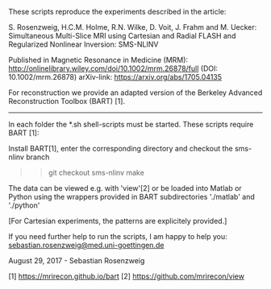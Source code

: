 These scripts reproduce the experiments described in the article:
    
S. Rosenzweig, H.C.M. Holme, R.N. Wilke, D. Voit, J. Frahm and M. Uecker: 
Simultaneous Multi-Slice MRI using Cartesian and Radial FLASH and Regularized Nonlinear Inversion: SMS-NLINV

Published in Magnetic Resonance in Medicine (MRM): http://onlinelibrary.wiley.com/doi/10.1002/mrm.26878/full (DOI: 10.1002/mrm.26878)
arXiv-link: https://arxiv.org/abs/1705.04135

For reconstruction we provide an adapted version of the Berkeley Advanced Reconstruction Toolbox (BART) [1].
____________________________

In each folder the *.sh shell-scripts must be started. These scripts require BART [1]:

Install BART[1], enter the corresponding directory and checkout the sms-nlinv branch
>> git checkout sms-nlinv
>> make

The data can be viewed e.g. with 'view'[2] or be loaded into Matlab or Python using 
the wrappers provided in BART subdirectories './matlab' and './python'

[For Cartesian experiments, the patterns are explicitely provided.]

If you need further help to run the scripts, I am happy to help you: sebastian.rosenzweig@med.uni-goettingen.de

August 29, 2017 - Sebastian Rosenzweig

[1] https://mrirecon.github.io/bart
[2] https://github.com/mrirecon/view




